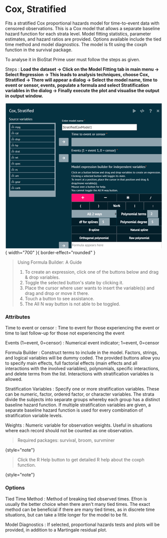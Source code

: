 # Cox, Stratified

Fits a stratified Cox proportional hazards model for time-to-event data with censored observations. This is a Cox model that allows a separate baseline hazard function for each strata level. Model fitting statistics, parameter estimates, and hazard ratios are provided. Options available include the tied time method and model diagnostics. The model is fit using the coxph function in the survival package.

To analyse it in BioStat Prime user must follow the steps as given.

Steps
: __Load the dataset -> Click on the Model Fitting tab in main menu -> Select Regression -> This leads to analysis techniques, choose Cox, Stratified -> There will appear a dialog -> Select the model name, time to event or sensor, events, populate a formula and select Stratification variables in the dialog -> Finally execute the plot and visualise the output in output window.__

![alt text](screenshots/image200.png){ width="700" }{ border-effect="rounded" }

> Using Formula Builder: A Guide
>1.	To create an expression, click one of the buttons below and drag & drop variables.
>2.	Toggle the selected button's state by clicking it.
>3.	Place the cursor where user wants to insert the variable(s) and drag and drop or move it there.
>4.	Touch a button to see assistance.
>5.	The All N way button is not able to be toggled.

### Attributes

Time to event or censor
: Time to event for those experiencing the event or time to last follow-up for those not experiencing the event

Events (1=event, 0=censor)
: Numerical event indicator; 1=event, 0=censor

Formula Builder
: Construct terms to include in the model. Factors, strings, and logical variables will be dummy coded. The provided buttons allow you to specify main effects, full factorial effects (main effects and all interactions with the involved variables), polynomials, specific interactions, and delete terms from the list. Interactions with stratification variables is allowed.

Stratification Variables
: Specify one or more stratification variables. These can be numeric, factor, ordered factor, or character variables. The strata divide the subjects into separate groups whereby each group has a distinct baseline hazard function. If multiple stratification variables are given, a separate baseline hazard function is used for every combination of stratification variable levels.

Weights
: Numeric variable for observation weights. Useful in situations where each record should not be counted as one observation.

>Required packages: survival, broom, survminer
>
{style="note"}

>Click the R Help button to get detailed R help about the coxph function.
>
{style="note"}

### Options

Tied Time Method
: Method of breaking tied observed times. Efron is usually the better choice when there aren't many tied times. The exact method can be beneficial if there are many tied times, as in discrete time situations, but can take a little longer for the model to be fit.

Model Diagnostics
: If selected, proportional hazards tests and plots will be provided, in addition to a Martingale residual plot.